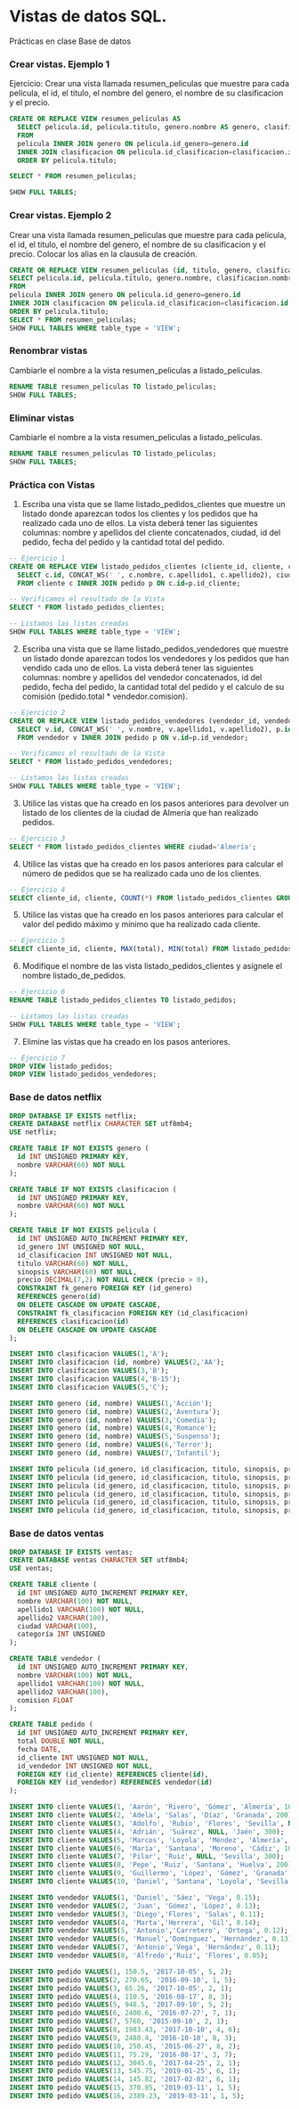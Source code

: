 # Vistas de datos SQL.
Prácticas en clase Base de datos

### Crear vistas. Ejemplo 1
Ejercicio: Crear una vista llamada resumen_peliculas que muestre para cada película, el id, el titulo, el nombre del genero, el nombre de su clasificacion y el precio.
```sql
CREATE OR REPLACE VIEW resumen_peliculas AS 
  SELECT pelicula.id, pelicula.titulo, genero.nombre AS genero, clasificacion.nombre AS clasificacion, pelicula.precio 
  FROM 
  pelicula INNER JOIN genero ON pelicula.id_genero=genero.id 
  INNER JOIN clasificacion ON pelicula.id_clasificacion=clasificacion.id 
  ORDER BY pelicula.titulo;

SELECT * FROM resumen_peliculas;

SHOW FULL TABLES;
```

### Crear vistas. Ejemplo 2
Crear una vista llamada resumen_peliculas que muestre para cada película, el id, el titulo, el nombre del genero, el nombre de su clasificacion y el precio. Colocar los alias en la clausula de creación.
```sql
CREATE OR REPLACE VIEW resumen_peliculas (id, titulo, genero, clasificacion, precio) AS 
SELECT pelicula.id, pelicula.titulo, genero.nombre, clasificacion.nombre, pelicula.precio 
FROM 
pelicula INNER JOIN genero ON pelicula.id_genero=genero.id 
INNER JOIN clasificacion ON pelicula.id_clasificacion=clasificacion.id 
ORDER BY pelicula.titulo;
SELECT * FROM resumen_peliculas;
SHOW FULL TABLES WHERE table_type = 'VIEW';
```

### Renombrar vistas
Cambiarle el nombre a la vista resumen_peliculas a listado_peliculas.
```sql
RENAME TABLE resumen_peliculas TO listado_peliculas;
SHOW FULL TABLES;
```

### Eliminar vistas
Cambiarle el nombre a la vista resumen_peliculas a listado_peliculas.
```sql
RENAME TABLE resumen_peliculas TO listado_peliculas;
SHOW FULL TABLES;
```

### Práctica con Vistas
1. Escriba una vista que se llame listado_pedidos_clientes que muestre un listado donde aparezcan todos los clientes y los pedidos que ha realizado cada uno de ellos. La vista deberá tener las siguientes columnas: nombre y apellidos del cliente concatenados, ciudad, id del pedido, fecha del pedido y la cantidad total del pedido.

```sql
-- Ejercicio 1
CREATE OR REPLACE VIEW listado_pedidos_clientes (cliente_id, cliente, ciudad, pedido_id, fecha, total) AS 
  SELECT c.id, CONCAT_WS(' ', c.nombre, c.apellido1, c.apellido2), ciudad, p.id, p.fecha, p.total 
  FROM cliente c INNER JOIN pedido p ON c.id=p.id_cliente;

-- Verificamos el resultado de la Vista
SELECT * FROM listado_pedidos_clientes;

-- Listamos las listas creadas
SHOW FULL TABLES WHERE table_type = 'VIEW';
```
2. Escriba una vista que se llame listado_pedidos_vendedores que muestre un listado donde aparezcan todos los vendedores y los pedidos que han vendido cada uno de ellos. La vista deberá tener las siguientes columnas: nombre y apellidos del vendedor concatenados, id del pedido, fecha del pedido, la cantidad total del pedido y el calculo de su comisión (pedido.total * vendedor.comision).

```sql
-- Ejercicio 2
CREATE OR REPLACE VIEW listado_pedidos_vendedores (vendedor_id, vendedor, pedido_id, fecha, total, comision) AS 
  SELECT v.id, CONCAT_WS(' ', v.nombre, v.apellido1, v.apellido2), p.id, p.fecha, p.total, TRUNCATE(p.total*v.comision,2) 
  FROM vendedor v INNER JOIN pedido p ON v.id=p.id_vendedor;

-- Verificamos el resultado de la Vista
SELECT * FROM listado_pedidos_vendedores;

-- Listamos las listas creadas
SHOW FULL TABLES WHERE table_type = 'VIEW';
```
3. Utilice las vistas que ha creado en los pasos anteriores para devolver un listado de los clientes de la ciudad de Almería que han realizado pedidos.

```sql
-- Ejercicio 3
SELECT * FROM listado_pedidos_clientes WHERE ciudad='Almería';
```
4. Utilice las vistas que ha creado en los pasos anteriores para calcular el número de pedidos que se ha realizado cada uno de los clientes.

```sql
-- Ejercicio 4
SELECT cliente_id, cliente, COUNT(*) FROM listado_pedidos_clientes GROUP BY cliente_id;
```
5. Utilice las vistas que ha creado en los pasos anteriores para calcular el valor del pedido máximo y mínimo que ha realizado cada cliente.

```sql
-- Ejercicio 5
SELECT cliente_id, cliente, MAX(total), MIN(total) FROM listado_pedidos_clientes GROUP BY cliente_id;
```
6. Modifique el nombre de las vista listado_pedidos_clientes y asígnele el nombre listado_de_pedidos.

```sql
-- Ejercicio 6
RENAME TABLE listado_pedidos_clientes TO listado_pedidos;

-- Listamos las listas creadas
SHOW FULL TABLES WHERE table_type = 'VIEW';
```
7. Elimine las vistas que ha creado en los pasos anteriores. 

```sql
-- Ejercicio 7
DROP VIEW listado_pedidos;
DROP VIEW listado_pedidos_vendedores;
```

### Base de datos netflix
```sql
DROP DATABASE IF EXISTS netflix;
CREATE DATABASE netflix CHARACTER SET utf8mb4;
USE netflix;

CREATE TABLE IF NOT EXISTS genero (
  id INT UNSIGNED PRIMARY KEY, 
  nombre VARCHAR(60) NOT NULL
);

CREATE TABLE IF NOT EXISTS clasificacion (
  id INT UNSIGNED PRIMARY KEY, 
  nombre VARCHAR(60) NOT NULL
);

CREATE TABLE IF NOT EXISTS pelicula (
  id INT UNSIGNED AUTO_INCREMENT PRIMARY KEY,
  id_genero INT UNSIGNED NOT NULL,
  id_clasificacion INT UNSIGNED NOT NULL,
  titulo VARCHAR(60) NOT NULL,
  sinopsis VARCHAR(60) NOT NULL,
  precio DECIMAL(7,2) NOT NULL CHECK (precio > 0),
  CONSTRAINT fk_genero FOREIGN KEY (id_genero) 
  REFERENCES genero(id) 
  ON DELETE CASCADE ON UPDATE CASCADE,
  CONSTRAINT fk_clasificacion FOREIGN KEY (id_clasificacion) 
  REFERENCES clasificacion(id) 
  ON DELETE CASCADE ON UPDATE CASCADE
);

INSERT INTO clasificacion VALUES(1,'A');
INSERT INTO clasificacion (id, nombre) VALUES(2,'AA');
INSERT INTO clasificacion VALUES(3,'B');
INSERT INTO clasificacion VALUES(4,'B-15');
INSERT INTO clasificacion VALUES(5,'C');

INSERT INTO genero (id, nombre) VALUES(1,'Acción');
INSERT INTO genero (id, nombre) VALUES(2,'Aventura');
INSERT INTO genero (id, nombre) VALUES(3,'Comedia');
INSERT INTO genero (id, nombre) VALUES(4,'Romance');
INSERT INTO genero (id, nombre) VALUES(5,'Suspenso');
INSERT INTO genero (id, nombre) VALUES(6,'Terror');
INSERT INTO genero (id, nombre) VALUES(7,'Infantil');

INSERT INTO pelicula (id_genero, id_clasificacion, titulo, sinopsis, precio) VALUES(2, 4, 'The Matrix', 'Una película de ciencia ficción', 300.00);
INSERT INTO pelicula (id_genero, id_clasificacion, titulo, sinopsis, precio) VALUES(7, 2, 'Mohana', 'Para los peques', 280.00);
INSERT INTO pelicula (id_genero, id_clasificacion, titulo, sinopsis, precio) VALUES(2, 4, 'Barbie', 'Una muñeca con aventuras', 310.00);
INSERT INTO pelicula (id_genero, id_clasificacion, titulo, sinopsis, precio) VALUES(3, 4, 'Sonic', 'Una película de videojuegos', 230.00);
INSERT INTO pelicula (id_genero, id_clasificacion, titulo, sinopsis, precio) VALUES(4, 3, 'El amor de invierno', 'Película romántica', 150.00);
INSERT INTO pelicula (id_genero, id_clasificacion, titulo, sinopsis, precio) VALUES(6, 5, 'Scream', 'Es una de terror', 290.00);
```

### Base de datos ventas
```sql
DROP DATABASE IF EXISTS ventas;
CREATE DATABASE ventas CHARACTER SET utf8mb4;
USE ventas;

CREATE TABLE cliente (
  id INT UNSIGNED AUTO_INCREMENT PRIMARY KEY,
  nombre VARCHAR(100) NOT NULL,
  apellido1 VARCHAR(100) NOT NULL,
  apellido2 VARCHAR(100),
  ciudad VARCHAR(100),
  categoría INT UNSIGNED
);

CREATE TABLE vendedor (
  id INT UNSIGNED AUTO_INCREMENT PRIMARY KEY,
  nombre VARCHAR(100) NOT NULL,
  apellido1 VARCHAR(100) NOT NULL,
  apellido2 VARCHAR(100),
  comision FLOAT
);

CREATE TABLE pedido (
  id INT UNSIGNED AUTO_INCREMENT PRIMARY KEY,
  total DOUBLE NOT NULL,
  fecha DATE,
  id_cliente INT UNSIGNED NOT NULL,
  id_vendedor INT UNSIGNED NOT NULL,
  FOREIGN KEY (id_cliente) REFERENCES cliente(id),
  FOREIGN KEY (id_vendedor) REFERENCES vendedor(id)
);

INSERT INTO cliente VALUES(1, 'Aarón', 'Rivero', 'Gómez', 'Almería', 100);
INSERT INTO cliente VALUES(2, 'Adela', 'Salas', 'Díaz', 'Granada', 200);
INSERT INTO cliente VALUES(3, 'Adolfo', 'Rubio', 'Flores', 'Sevilla', NULL);
INSERT INTO cliente VALUES(4, 'Adrián', 'Suárez', NULL, 'Jaén', 300);
INSERT INTO cliente VALUES(5, 'Marcos', 'Loyola', 'Méndez', 'Almería', 200);
INSERT INTO cliente VALUES(6, 'María', 'Santana', 'Moreno', 'Cádiz', 100);
INSERT INTO cliente VALUES(7, 'Pilar', 'Ruiz', NULL, 'Sevilla', 300);
INSERT INTO cliente VALUES(8, 'Pepe', 'Ruiz', 'Santana', 'Huelva', 200);
INSERT INTO cliente VALUES(9, 'Guillermo', 'López', 'Gómez', 'Granada', 225);
INSERT INTO cliente VALUES(10, 'Daniel', 'Santana', 'Loyola', 'Sevilla', 125);

INSERT INTO vendedor VALUES(1, 'Daniel', 'Sáez', 'Vega', 0.15);
INSERT INTO vendedor VALUES(2, 'Juan', 'Gómez', 'López', 0.13);
INSERT INTO vendedor VALUES(3, 'Diego','Flores', 'Salas', 0.11);
INSERT INTO vendedor VALUES(4, 'Marta','Herrera', 'Gil', 0.14);
INSERT INTO vendedor VALUES(5, 'Antonio','Carretero', 'Ortega', 0.12);
INSERT INTO vendedor VALUES(6, 'Manuel','Domínguez', 'Hernández', 0.13);
INSERT INTO vendedor VALUES(7, 'Antonio','Vega', 'Hernández', 0.11);
INSERT INTO vendedor VALUES(8, 'Alfredo','Ruiz', 'Flores', 0.05);

INSERT INTO pedido VALUES(1, 150.5, '2017-10-05', 5, 2);
INSERT INTO pedido VALUES(2, 270.65, '2016-09-10', 1, 5);
INSERT INTO pedido VALUES(3, 65.26, '2017-10-05', 2, 1);
INSERT INTO pedido VALUES(4, 110.5, '2016-08-17', 8, 3);
INSERT INTO pedido VALUES(5, 948.5, '2017-09-10', 5, 2);
INSERT INTO pedido VALUES(6, 2400.6, '2016-07-27', 7, 1);
INSERT INTO pedido VALUES(7, 5760, '2015-09-10', 2, 1);
INSERT INTO pedido VALUES(8, 1983.43, '2017-10-10', 4, 6);
INSERT INTO pedido VALUES(9, 2480.4, '2016-10-10', 8, 3);
INSERT INTO pedido VALUES(10, 250.45, '2015-06-27', 8, 2);
INSERT INTO pedido VALUES(11, 75.29, '2016-08-17', 3, 7);
INSERT INTO pedido VALUES(12, 3045.6, '2017-04-25', 2, 1);
INSERT INTO pedido VALUES(13, 545.75, '2019-01-25', 6, 1);
INSERT INTO pedido VALUES(14, 145.82, '2017-02-02', 6, 1);
INSERT INTO pedido VALUES(15, 370.85, '2019-03-11', 1, 5);
INSERT INTO pedido VALUES(16, 2389.23, '2019-03-11', 1, 5);
```
